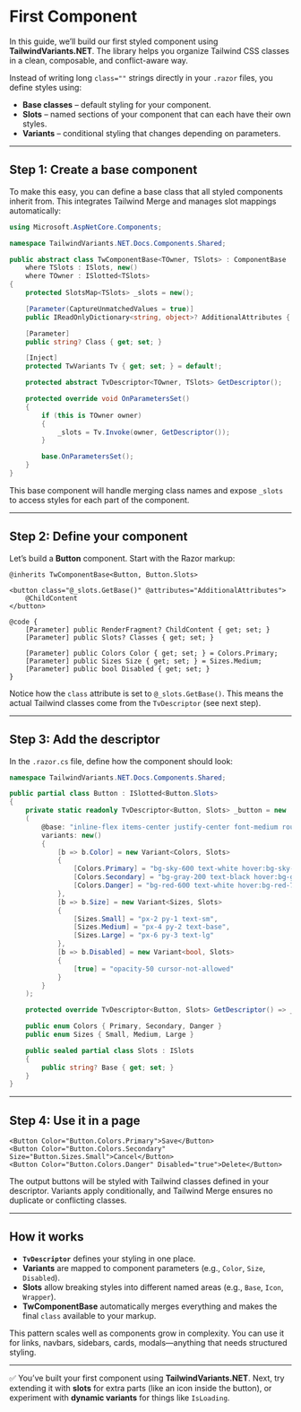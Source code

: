 ﻿# First Component

In this guide, we’ll build our first styled component using **TailwindVariants.NET**.
The library helps you organize Tailwind CSS classes in a clean, composable, and conflict-aware way.

Instead of writing long `class=""` strings directly in your `.razor` files, you define styles using:

* **Base classes** – default styling for your component.
* **Slots** – named sections of your component that can each have their own styles.
* **Variants** – conditional styling that changes depending on parameters.

---

## Step 1: Create a base component

To make this easy, you can define a base class that all styled components inherit from. This integrates Tailwind Merge and manages slot mappings automatically:

```csharp
using Microsoft.AspNetCore.Components;

namespace TailwindVariants.NET.Docs.Components.Shared;

public abstract class TwComponentBase<TOwner, TSlots> : ComponentBase
    where TSlots : ISlots, new()
    where TOwner : ISlotted<TSlots>
{
    protected SlotsMap<TSlots> _slots = new();

    [Parameter(CaptureUnmatchedValues = true)]
    public IReadOnlyDictionary<string, object>? AdditionalAttributes { get; set; }

    [Parameter]
    public string? Class { get; set; }

    [Inject]
    protected TwVariants Tv { get; set; } = default!;

    protected abstract TvDescriptor<TOwner, TSlots> GetDescriptor();

    protected override void OnParametersSet()
    {
        if (this is TOwner owner)
        {
            _slots = Tv.Invoke(owner, GetDescriptor());
        }

        base.OnParametersSet();
    }
}
```

This base component will handle merging class names and expose `_slots` to access styles for each part of the component.

---

## Step 2: Define your component

Let’s build a **Button** component. Start with the Razor markup:

```razor
@inherits TwComponentBase<Button, Button.Slots>

<button class="@_slots.GetBase()" @attributes="AdditionalAttributes">
    @ChildContent
</button>

@code {
    [Parameter] public RenderFragment? ChildContent { get; set; }
    [Parameter] public Slots? Classes { get; set; }

    [Parameter] public Colors Color { get; set; } = Colors.Primary;
    [Parameter] public Sizes Size { get; set; } = Sizes.Medium;
    [Parameter] public bool Disabled { get; set; }
}
```

Notice how the `class` attribute is set to `@_slots.GetBase()`.
This means the actual Tailwind classes come from the `TvDescriptor` (see next step).

---

## Step 3: Add the descriptor

In the `.razor.cs` file, define how the component should look:

```csharp
namespace TailwindVariants.NET.Docs.Components.Shared;

public partial class Button : ISlotted<Button.Slots>
{
    private static readonly TvDescriptor<Button, Slots> _button = new
    (
        @base: "inline-flex items-center justify-center font-medium rounded transition-colors focus:outline-none",
        variants: new()
        {
            [b => b.Color] = new Variant<Colors, Slots>
            {
                [Colors.Primary] = "bg-sky-600 text-white hover:bg-sky-700",
                [Colors.Secondary] = "bg-gray-200 text-black hover:bg-gray-300",
                [Colors.Danger] = "bg-red-600 text-white hover:bg-red-700"
            },
            [b => b.Size] = new Variant<Sizes, Slots>
            {
                [Sizes.Small] = "px-2 py-1 text-sm",
                [Sizes.Medium] = "px-4 py-2 text-base",
                [Sizes.Large] = "px-6 py-3 text-lg"
            },
            [b => b.Disabled] = new Variant<bool, Slots>
            {
                [true] = "opacity-50 cursor-not-allowed"
            }
        }
    );

    protected override TvDescriptor<Button, Slots> GetDescriptor() => _button;

    public enum Colors { Primary, Secondary, Danger }
    public enum Sizes { Small, Medium, Large }

    public sealed partial class Slots : ISlots
    {
        public string? Base { get; set; }
    }
}
```

---

## Step 4: Use it in a page

```razor
<Button Color="Button.Colors.Primary">Save</Button>
<Button Color="Button.Colors.Secondary" Size="Button.Sizes.Small">Cancel</Button>
<Button Color="Button.Colors.Danger" Disabled="true">Delete</Button>
```

The output buttons will be styled with Tailwind classes defined in your descriptor.
Variants apply conditionally, and Tailwind Merge ensures no duplicate or conflicting classes.

---

## How it works

* **`TvDescriptor`** defines your styling in one place.
* **Variants** are mapped to component parameters (e.g., `Color`, `Size`, `Disabled`).
* **Slots** allow breaking styles into different named areas (e.g., `Base`, `Icon`, `Wrapper`).
* **TwComponentBase** automatically merges everything and makes the final `class` available to your markup.

This pattern scales well as components grow in complexity. You can use it for links, navbars, sidebars, cards, modals—anything that needs structured styling.

---

✅ You’ve built your first component using **TailwindVariants.NET**. Next, try extending it with **slots** for extra parts (like an icon inside the button), or experiment with **dynamic variants** for things like `IsLoading`.
